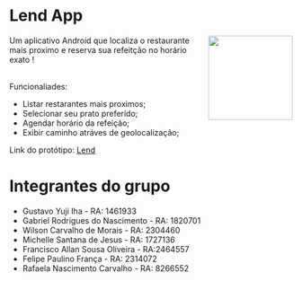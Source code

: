 # Lend App

<img src="https://lh4.googleusercontent.com/Sg-GUFSx_P14GiMMl_BtU8vMVTi510b3FF7-7MwFWUo16btOR30Gi8OZkjO978Hl2PI=w1200-h630-p" width="150" align="right"/>


Um aplicativo Android que localiza o restaurante mais proximo e reserva sua refeitção no horário exato !
<br>
<br>

Funcionaliades:

- Listar restarantes mais proximos;
- Selecionar seu prato preferido;
- Agendar horário da refeição;
- Exibir caminho atráves de geolocalização;

Link do protótipo: <a href="https://marvelapp.com/prototype/71fg38a/screen/88948265">Lend</a>

# Integrantes do grupo
- Gustavo Yuji Iha - RA: 1461933
- Gabriel Rodrigues do Nascimento - RA: 1820701
- Wilson Carvalho de Morais - RA: 2304460
- Michelle Santana de Jesus  - RA: 1727136
- Francisco Allan Sousa Oliveira - RA:2464557
- Felipe Paulino França - RA: 2314072
- Rafaela Nascimento Carvalho - RA: 8266552